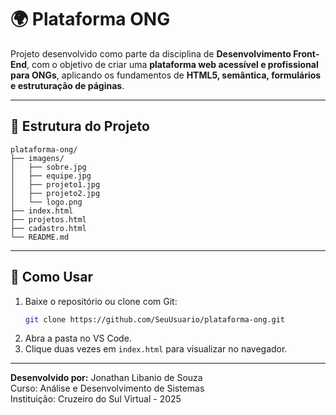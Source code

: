 # 🌍 Plataforma ONG

Projeto desenvolvido como parte da disciplina de **Desenvolvimento Front-End**, com o objetivo de criar uma **plataforma web acessível e profissional para ONGs**, aplicando os fundamentos de **HTML5, semântica, formulários e estruturação de páginas**.

---

## 🧩 Estrutura do Projeto

```
plataforma-ong/
├── imagens/
│   ├── sobre.jpg
│   ├── equipe.jpg
│   ├── projeto1.jpg
│   ├── projeto2.jpg
│   └── logo.png
├── index.html
├── projetos.html
├── cadastro.html
└── README.md
```

---

## 🚀 Como Usar

1. Baixe o repositório ou clone com Git:
   ```bash
   git clone https://github.com/SeuUsuario/plataforma-ong.git
   ```
2. Abra a pasta no VS Code.
3. Clique duas vezes em `index.html` para visualizar no navegador.

---

**Desenvolvido por:** Jonathan Libanio de Souza  
Curso: Análise e Desenvolvimento de Sistemas  
Instituição: Cruzeiro do Sul Virtual - 2025
